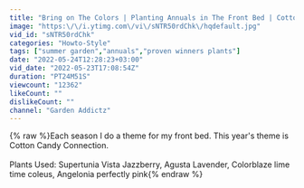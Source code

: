 ```yaml
---
title: "Bring on The Colors | Planting Annuals in The Front Bed | Cotton Candy Connection | Gardenaddictz"
image: "https:\/\/i.ytimg.com\/vi\/sNTR50rdChk\/hqdefault.jpg"
vid_id: "sNTR50rdChk"
categories: "Howto-Style"
tags: ["summer garden","annuals","proven winners plants"]
date: "2022-05-24T12:28:23+03:00"
vid_date: "2022-05-23T17:08:54Z"
duration: "PT24M51S"
viewcount: "12362"
likeCount: ""
dislikeCount: ""
channel: "Garden Addictz"
---
```

{% raw %}Each season I do a theme for my front bed. This year's theme is Cotton Candy Connection. <br /><br />Plants Used: Supertunia Vista Jazzberry, Agusta Lavender, Colorblaze lime time coleus, Angelonia perfectly pink{% endraw %}
